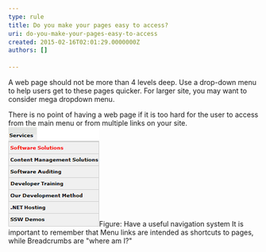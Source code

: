 ```yaml
---
type: rule
title: Do you make your pages easy to access?
uri: do-you-make-your-pages-easy-to-access
created: 2015-02-16T02:01:29.0000000Z
authors: []

---
```


 
A web page should not be more than 4 levels deep. Use a       drop-down menu to help users get to these pages quicker. For       larger site, you may want to consider mega dropdown menu.

There is no point of having a web page if it is too hard for       the user to access from the main menu or from multiple links       on your site.
 ![Drop-down menu](../../assets/drop_down_menu.gif)Figure: Have a useful navigation system
It is important to remember that Menu links are intended as shortcuts to pages, while Breadcrumbs are "where am I?"

